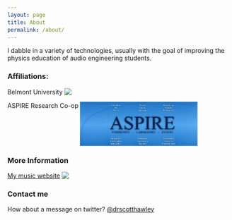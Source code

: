 ```yaml
---
layout: page
title: About
permalink: /about/
---
```


I dabble in a variety of technologies, usually with the goal of improving the physics education of audio engineering students.

### Affiliations:

Belmont University <img src="http://i.imgur.com/5OKrXVYs.png" height="100" align="top">

ASPIRE Research Co-op <img src="https://github.com/aspirecoop/aspirecoop.github.io/blob/master/images/aspire_logo_lines.png?raw=true" height="100" align="top">

### More Information

[My music website](http://www.scotthawley.com)
<img src="https://pbs.twimg.com/profile_images/829065329892405248/qBHq198d_400x400.jpg" height="100" align="top">

### Contact me
How about a message on twitter?  [@drscotthawley](http://www.twitter.com/drscotthawley)
